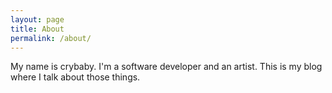 ```yaml
---
layout: page
title: About
permalink: /about/
---
```


My name is crybaby. I'm a software developer and an artist. This is my blog where I talk about those things.
